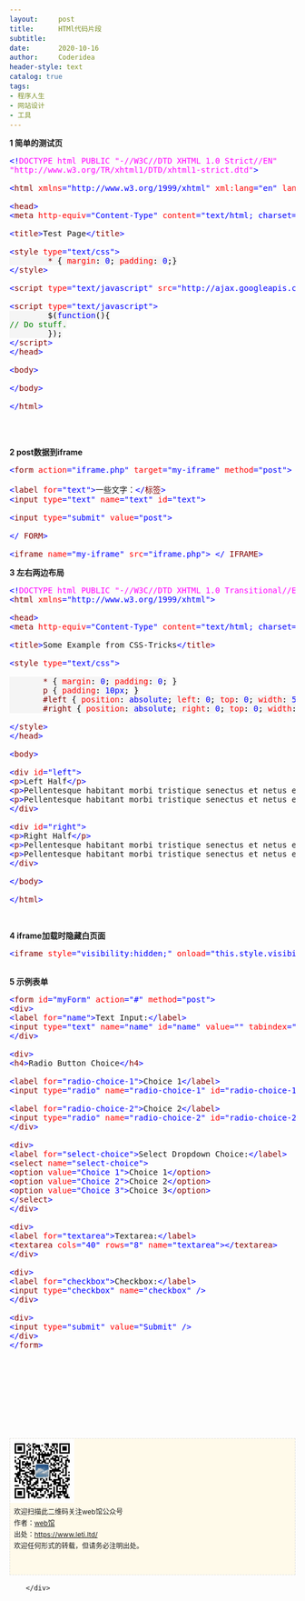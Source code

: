 ```yaml
---
layout:     post
title:      HTMl代码片段
subtitle:   
date:       2020-10-16
author:     Coderidea
header-style: text
catalog: true
tags:
- 程序人生
- 网站设计
- 工具
--- 
```

<div class="postBody">
			<div id="cnblogs_post_body" class="blogpost-body"><p><strong>1 简单的测试页</strong></p>
<div class="cnblogs_code">
<pre><span style="color:#0000ff;">&lt;!</span><span style="color:#ff00ff;">DOCTYPE html PUBLIC "-//W3C//DTD XHTML 1.0 Strict//EN"<br />"http://www.w3.org/TR/xhtml1/DTD/xhtml1-strict.dtd"</span><span style="color:#0000ff;">&gt;</span><br /><br /><span style="color:#0000ff;">&lt;</span><span style="color:#800000;">html </span><span style="color:#ff0000;">xmlns</span><span style="color:#0000ff;">="http://www.w3.org/1999/xhtml"</span><span style="color:#ff0000;"> xml:lang</span><span style="color:#0000ff;">="en"</span><span style="color:#ff0000;"> lang</span><span style="color:#0000ff;">="en"</span><span style="color:#0000ff;">&gt;</span><br /><br /><span style="color:#0000ff;">&lt;</span><span style="color:#800000;">head</span><span style="color:#0000ff;">&gt;</span><br /><span style="color:#0000ff;">&lt;</span><span style="color:#800000;">meta </span><span style="color:#ff0000;">http-equiv</span><span style="color:#0000ff;">="Content-Type"</span><span style="color:#ff0000;"> content</span><span style="color:#0000ff;">="text/html; charset=utf-8"</span><span style="color:#0000ff;">/&gt;</span><br /><br /><span style="color:#0000ff;">&lt;</span><span style="color:#800000;">title</span><span style="color:#0000ff;">&gt;</span>Test Page<span style="color:#0000ff;">&lt;/</span><span style="color:#800000;">title</span><span style="color:#0000ff;">&gt;</span><br /><br /><span style="color:#0000ff;">&lt;</span><span style="color:#800000;">style </span><span style="color:#ff0000;">type</span><span style="color:#0000ff;">="text/css"</span><span style="color:#0000ff;">&gt;</span><span style="background-color:#f5f5f5;color:#800000;"><br />        * </span><span style="background-color:#f5f5f5;color:#000000;">{</span><span style="background-color:#f5f5f5;color:#ff0000;"> margin</span><span style="background-color:#f5f5f5;color:#000000;">:</span><span style="background-color:#f5f5f5;color:#0000ff;"> 0</span><span style="background-color:#f5f5f5;color:#000000;">;</span><span style="background-color:#f5f5f5;color:#ff0000;"> padding</span><span style="background-color:#f5f5f5;color:#000000;">:</span><span style="background-color:#f5f5f5;color:#0000ff;"> 0</span><span style="background-color:#f5f5f5;color:#000000;">;</span><span style="background-color:#f5f5f5;color:#000000;">}</span><span style="background-color:#f5f5f5;color:#800000;"><br /></span><span style="color:#0000ff;">&lt;/</span><span style="color:#800000;">style</span><span style="color:#0000ff;">&gt;</span><br /><br /><span style="color:#0000ff;">&lt;</span><span style="color:#800000;">script </span><span style="color:#ff0000;">type</span><span style="color:#0000ff;">="text/javascript"</span><span style="color:#ff0000;"> src</span><span style="color:#0000ff;">="http://ajax.googleapis.com/ajax/libs/jquery/1.3/jquery.min.js"</span><span style="color:#0000ff;">&gt;&lt;/</span><span style="color:#800000;">script</span><span style="color:#0000ff;">&gt;</span><br /><br /><span style="color:#0000ff;">&lt;</span><span style="color:#800000;">script </span><span style="color:#ff0000;">type</span><span style="color:#0000ff;">="text/javascript"</span><span style="color:#0000ff;">&gt;</span><span style="background-color:#f5f5f5;color:#000000;"><br />        $(</span><span style="background-color:#f5f5f5;color:#0000ff;">function</span><span style="background-color:#f5f5f5;color:#000000;">(){<br /></span><span style="background-color:#f5f5f5;color:#008000;">//</span><span style="background-color:#f5f5f5;color:#008000;"> Do stuff.</span><span style="background-color:#f5f5f5;color:#008000;"><br /></span><span style="background-color:#f5f5f5;color:#000000;">        });<br /></span><span style="color:#0000ff;">&lt;/</span><span style="color:#800000;">script</span><span style="color:#0000ff;">&gt;</span><br /><span style="color:#0000ff;">&lt;/</span><span style="color:#800000;">head</span><span style="color:#0000ff;">&gt;</span><br /><br /><span style="color:#0000ff;">&lt;</span><span style="color:#800000;">body</span><span style="color:#0000ff;">&gt;</span><br /><br /><span style="color:#0000ff;">&lt;/</span><span style="color:#800000;">body</span><span style="color:#0000ff;">&gt;</span><br /><br /><span style="color:#0000ff;">&lt;/</span><span style="color:#800000;">html</span><span style="color:#0000ff;">&gt;</span></pre>
</div>
<p><strong><br /><br /></strong></p>
<p><strong>2 post数据到iframe</strong></p>
<div class="cnblogs_code">
<pre><span style="color:#0000ff;">&lt;</span><span style="color:#800000;">form </span><span style="color:#ff0000;">action</span><span style="color:#0000ff;">="iframe.php"</span><span style="color:#ff0000;"> target</span><span style="color:#0000ff;">="my-iframe"</span><span style="color:#ff0000;"> method</span><span style="color:#0000ff;">="post"</span><span style="color:#0000ff;">&gt;</span><br /><br /><span style="color:#0000ff;">&lt;</span><span style="color:#800000;">label </span><span style="color:#ff0000;">f​​or</span><span style="color:#0000ff;">="text"</span><span style="color:#0000ff;">&gt;</span>一些文字：<span style="color:#0000ff;">&lt;/</span><span style="color:#800000;">标签</span><span style="color:#0000ff;">&gt;</span><br /><span style="color:#0000ff;">&lt;</span><span style="color:#800000;">input </span><span style="color:#ff0000;">type</span><span style="color:#0000ff;">="text"</span><span style="color:#ff0000;"> name</span><span style="color:#0000ff;">="text"</span><span style="color:#ff0000;"> id</span><span style="color:#0000ff;">="text"</span><span style="color:#0000ff;">&gt;</span><br /><br /><span style="color:#0000ff;">&lt;</span><span style="color:#800000;">input </span><span style="color:#ff0000;">type</span><span style="color:#0000ff;">="submit"</span><span style="color:#ff0000;"> value</span><span style="color:#0000ff;">="post"</span><span style="color:#0000ff;">&gt;</span><br /><br /><span style="color:#0000ff;">&lt;/</span><span style="color:#800000;"> FORM</span><span style="color:#0000ff;">&gt;</span><br /><br /><span style="color:#0000ff;">&lt;</span><span style="color:#800000;">iframe </span><span style="color:#ff0000;">name</span><span style="color:#0000ff;">="my-iframe"</span><span style="color:#ff0000;"> src</span><span style="color:#0000ff;">="iframe.php"</span><span style="color:#0000ff;">&gt;</span> <span style="color:#0000ff;">&lt;/</span><span style="color:#800000;"> IFRAME</span><span style="color:#0000ff;">&gt;</span></pre>
</div>
<p><strong>3 左右两边布局</strong></p>
<div class="cnblogs_code">
<pre><span style="color:#0000ff;">&lt;!</span><span style="color:#ff00ff;">DOCTYPE html PUBLIC "-//W3C//DTD XHTML 1.0 Transitional//EN" "http://www.w3.org/TR/xhtml1/DTD/xhtml1-transitional.dtd"</span><span style="color:#0000ff;">&gt;</span><br /><span style="color:#0000ff;">&lt;</span><span style="color:#800000;">html </span><span style="color:#ff0000;">xmlns</span><span style="color:#0000ff;">="http://www.w3.org/1999/xhtml"</span><span style="color:#0000ff;">&gt;</span><br /><br /><span style="color:#0000ff;">&lt;</span><span style="color:#800000;">head</span><span style="color:#0000ff;">&gt;</span><br /><span style="color:#0000ff;">&lt;</span><span style="color:#800000;">meta </span><span style="color:#ff0000;">http-equiv</span><span style="color:#0000ff;">="Content-Type"</span><span style="color:#ff0000;"> content</span><span style="color:#0000ff;">="text/html; charset=UTF-8"</span> <span style="color:#0000ff;">/&gt;</span><br /><br /><span style="color:#0000ff;">&lt;</span><span style="color:#800000;">title</span><span style="color:#0000ff;">&gt;</span>Some Example from CSS-Tricks<span style="color:#0000ff;">&lt;/</span><span style="color:#800000;">title</span><span style="color:#0000ff;">&gt;</span><br /><br /><span style="color:#0000ff;">&lt;</span><span style="color:#800000;">style </span><span style="color:#ff0000;">type</span><span style="color:#0000ff;">="text/css"</span><span style="color:#0000ff;">&gt;</span><span style="background-color:#f5f5f5;color:#800000;"><br /><br />       * </span><span style="background-color:#f5f5f5;color:#000000;">{</span><span style="background-color:#f5f5f5;color:#ff0000;"> margin</span><span style="background-color:#f5f5f5;color:#000000;">:</span><span style="background-color:#f5f5f5;color:#0000ff;"> 0</span><span style="background-color:#f5f5f5;color:#000000;">;</span><span style="background-color:#f5f5f5;color:#ff0000;"> padding</span><span style="background-color:#f5f5f5;color:#000000;">:</span><span style="background-color:#f5f5f5;color:#0000ff;"> 0</span><span style="background-color:#f5f5f5;color:#000000;">;</span> <span style="background-color:#f5f5f5;color:#000000;">}</span><span style="background-color:#f5f5f5;color:#800000;"><br />       p </span><span style="background-color:#f5f5f5;color:#000000;">{</span><span style="background-color:#f5f5f5;color:#ff0000;"> padding</span><span style="background-color:#f5f5f5;color:#000000;">:</span><span style="background-color:#f5f5f5;color:#0000ff;"> 10px</span><span style="background-color:#f5f5f5;color:#000000;">;</span> <span style="background-color:#f5f5f5;color:#000000;">}</span><span style="background-color:#f5f5f5;color:#800000;"><br />       #left </span><span style="background-color:#f5f5f5;color:#000000;">{</span><span style="background-color:#f5f5f5;color:#ff0000;"> position</span><span style="background-color:#f5f5f5;color:#000000;">:</span><span style="background-color:#f5f5f5;color:#0000ff;"> absolute</span><span style="background-color:#f5f5f5;color:#000000;">;</span><span style="background-color:#f5f5f5;color:#ff0000;"> left</span><span style="background-color:#f5f5f5;color:#000000;">:</span><span style="background-color:#f5f5f5;color:#0000ff;"> 0</span><span style="background-color:#f5f5f5;color:#000000;">;</span><span style="background-color:#f5f5f5;color:#ff0000;"> top</span><span style="background-color:#f5f5f5;color:#000000;">:</span><span style="background-color:#f5f5f5;color:#0000ff;"> 0</span><span style="background-color:#f5f5f5;color:#000000;">;</span><span style="background-color:#f5f5f5;color:#ff0000;"> width</span><span style="background-color:#f5f5f5;color:#000000;">:</span><span style="background-color:#f5f5f5;color:#0000ff;"> 50%</span><span style="background-color:#f5f5f5;color:#000000;">;</span> <span style="background-color:#f5f5f5;color:#000000;">}</span><span style="background-color:#f5f5f5;color:#800000;"><br />       #right </span><span style="background-color:#f5f5f5;color:#000000;">{</span><span style="background-color:#f5f5f5;color:#ff0000;"> position</span><span style="background-color:#f5f5f5;color:#000000;">:</span><span style="background-color:#f5f5f5;color:#0000ff;"> absolute</span><span style="background-color:#f5f5f5;color:#000000;">;</span><span style="background-color:#f5f5f5;color:#ff0000;"> right</span><span style="background-color:#f5f5f5;color:#000000;">:</span><span style="background-color:#f5f5f5;color:#0000ff;"> 0</span><span style="background-color:#f5f5f5;color:#000000;">;</span><span style="background-color:#f5f5f5;color:#ff0000;"> top</span><span style="background-color:#f5f5f5;color:#000000;">:</span><span style="background-color:#f5f5f5;color:#0000ff;"> 0</span><span style="background-color:#f5f5f5;color:#000000;">;</span><span style="background-color:#f5f5f5;color:#ff0000;"> width</span><span style="background-color:#f5f5f5;color:#000000;">:</span><span style="background-color:#f5f5f5;color:#0000ff;"> 50%</span><span style="background-color:#f5f5f5;color:#000000;">;</span> <span style="background-color:#f5f5f5;color:#000000;">}</span><span style="background-color:#f5f5f5;color:#800000;"><br /><br /></span><span style="color:#0000ff;">&lt;/</span><span style="color:#800000;">style</span><span style="color:#0000ff;">&gt;</span><br /><span style="color:#0000ff;">&lt;/</span><span style="color:#800000;">head</span><span style="color:#0000ff;">&gt;</span><br /><br /><span style="color:#0000ff;">&lt;</span><span style="color:#800000;">body</span><span style="color:#0000ff;">&gt;</span><br /><br /><span style="color:#0000ff;">&lt;</span><span style="color:#800000;">div </span><span style="color:#ff0000;">id</span><span style="color:#0000ff;">="left"</span><span style="color:#0000ff;">&gt;</span><br /><span style="color:#0000ff;">&lt;</span><span style="color:#800000;">p</span><span style="color:#0000ff;">&gt;</span>Left Half<span style="color:#0000ff;">&lt;/</span><span style="color:#800000;">p</span><span style="color:#0000ff;">&gt;</span><br /><span style="color:#0000ff;">&lt;</span><span style="color:#800000;">p</span><span style="color:#0000ff;">&gt;</span>Pellentesque habitant morbi tristique senectus et netus et malesuada fames ac turpis egestas. Vestibulum tortor quam, feugiat vitae, ultricies eget, tempor sit amet, ante. Donec eu libero sit amet quam egestas semper. Aenean ultricies mi vitae est. Mauris placerat eleifend leo. Quisque sit amet est et sapien ullamcorper pharetra. Vestibulum erat wisi, condimentum sed, commodo vitae, ornare sit amet, wisi. Aenean fermentum, elit eget tincidunt condimentum, eros ipsum rutrum orci, sagittis tempus lacus enim ac dui. Donec non enim in turpis pulvinar facilisis. Ut felis. Praesent dapibus, neque id cursus faucibus, tortor neque egestas augue, eu vulputate magna eros eu erat. Aliquam erat volutpat. Nam dui mi, tincidunt quis, accumsan porttitor, facilisis luctus, metus<span style="color:#0000ff;">&lt;/</span><span style="color:#800000;">p</span><span style="color:#0000ff;">&gt;</span><br /><span style="color:#0000ff;">&lt;</span><span style="color:#800000;">p</span><span style="color:#0000ff;">&gt;</span>Pellentesque habitant morbi tristique senectus et netus et malesuada fames ac turpis egestas. Vestibulum tortor quam, feugiat vitae, ultricies eget, tempor sit amet, ante. Donec eu libero sit amet quam egestas semper. Aenean ultricies mi vitae est. Mauris placerat eleifend leo. Quisque sit amet est et sapien ullamcorper pharetra. Vestibulum erat wisi, condimentum sed, commodo vitae, ornare sit amet, wisi. Aenean fermentum, elit eget tincidunt condimentum, eros ipsum rutrum orci, sagittis tempus lacus enim ac dui. Donec non enim in turpis pulvinar facilisis. Ut felis. Praesent dapibus, neque id cursus faucibus, tortor neque egestas augue, eu vulputate magna eros eu erat. Aliquam erat volutpat. Nam dui mi, tincidunt quis, accumsan porttitor, facilisis luctus, metus<span style="color:#0000ff;">&lt;/</span><span style="color:#800000;">p</span><span style="color:#0000ff;">&gt;</span><br /><span style="color:#0000ff;">&lt;/</span><span style="color:#800000;">div</span><span style="color:#0000ff;">&gt;</span><br /><br /><span style="color:#0000ff;">&lt;</span><span style="color:#800000;">div </span><span style="color:#ff0000;">id</span><span style="color:#0000ff;">="right"</span><span style="color:#0000ff;">&gt;</span><br /><span style="color:#0000ff;">&lt;</span><span style="color:#800000;">p</span><span style="color:#0000ff;">&gt;</span>Right Half<span style="color:#0000ff;">&lt;/</span><span style="color:#800000;">p</span><span style="color:#0000ff;">&gt;</span><br /><span style="color:#0000ff;">&lt;</span><span style="color:#800000;">p</span><span style="color:#0000ff;">&gt;</span>Pellentesque habitant morbi tristique senectus et netus et malesuada fames ac turpis egestas. Vestibulum tortor quam, feugiat vitae, ultricies eget, tempor sit amet, ante. Donec eu libero sit amet quam egestas semper. Aenean ultricies mi vitae est. Mauris placerat eleifend leo. Quisque sit amet est et sapien ullamcorper pharetra. Vestibulum erat wisi, condimentum sed, commodo vitae, ornare sit amet, wisi. Aenean fermentum, elit eget tincidunt condimentum, eros ipsum rutrum orci, sagittis tempus lacus enim ac dui. Donec non enim in turpis pulvinar facilisis. Ut felis. Praesent dapibus, neque id cursus faucibus, tortor neque egestas augue, eu vulputate magna eros eu erat. Aliquam erat volutpat. Nam dui mi, tincidunt quis, accumsan porttitor, facilisis luctus, metus<span style="color:#0000ff;">&lt;/</span><span style="color:#800000;">p</span><span style="color:#0000ff;">&gt;</span><br /><span style="color:#0000ff;">&lt;</span><span style="color:#800000;">p</span><span style="color:#0000ff;">&gt;</span>Pellentesque habitant morbi tristique senectus et netus et malesuada fames ac turpis egestas. Vestibulum tortor quam, feugiat vitae, ultricies eget, tempor sit amet, ante. Donec eu libero sit amet quam egestas semper. Aenean ultricies mi vitae est. Mauris placerat eleifend leo. Quisque sit amet est et sapien ullamcorper pharetra. Vestibulum erat wisi, condimentum sed, commodo vitae, ornare sit amet, wisi. Aenean fermentum, elit eget tincidunt condimentum, eros ipsum rutrum orci, sagittis tempus lacus enim ac dui. Donec non enim in turpis pulvinar facilisis. Ut felis. Praesent dapibus, neque id cursus faucibus, tortor neque egestas augue, eu vulputate magna eros eu erat. Aliquam erat volutpat. Nam dui mi, tincidunt quis, accumsan porttitor, facilisis luctus, metus<span style="color:#0000ff;">&lt;/</span><span style="color:#800000;">p</span><span style="color:#0000ff;">&gt;</span><br /><span style="color:#0000ff;">&lt;/</span><span style="color:#800000;">div</span><span style="color:#0000ff;">&gt;</span><br /><br /><span style="color:#0000ff;">&lt;/</span><span style="color:#800000;">body</span><span style="color:#0000ff;">&gt;</span><br /><br /><span style="color:#0000ff;">&lt;/</span><span style="color:#800000;">html</span><span style="color:#0000ff;">&gt;</span></pre>
</div>
<p><strong> </strong></p>
<p><strong>4 iframe加载时隐藏白页面</strong></p>
<div class="cnblogs_code">
<pre><span style="color:#0000ff;">&lt;</span><span style="color:#800000;">iframe </span><span style="color:#ff0000;">style</span><span style="color:#0000ff;">="visibility:hidden;"</span><span style="color:#ff0000;"> onload</span><span style="color:#0000ff;">="this.style.visibility = 'visible';"</span><span style="color:#ff0000;"> src</span><span style="color:#0000ff;">="../examples/inlineframes1.html"</span> <span style="color:#0000ff;">&gt;</span> <span style="color:#0000ff;">&lt;/</span><span style="color:#800000;">iframe</span><span style="color:#0000ff;">&gt;</span></pre>
</div>
<p><strong><br />5 示例表单</strong></p>
<div class="cnblogs_code">
<pre><span style="color:#0000ff;">&lt;</span><span style="color:#800000;">form </span><span style="color:#ff0000;">id</span><span style="color:#0000ff;">="myForm"</span><span style="color:#ff0000;"> action</span><span style="color:#0000ff;">="#"</span><span style="color:#ff0000;"> method</span><span style="color:#0000ff;">="post"</span><span style="color:#0000ff;">&gt;</span><br /><span style="color:#0000ff;">&lt;</span><span style="color:#800000;">div</span><span style="color:#0000ff;">&gt;</span><br /><span style="color:#0000ff;">&lt;</span><span style="color:#800000;">label </span><span style="color:#ff0000;">for</span><span style="color:#0000ff;">="name"</span><span style="color:#0000ff;">&gt;</span>Text Input:<span style="color:#0000ff;">&lt;/</span><span style="color:#800000;">label</span><span style="color:#0000ff;">&gt;</span><br /><span style="color:#0000ff;">&lt;</span><span style="color:#800000;">input </span><span style="color:#ff0000;">type</span><span style="color:#0000ff;">="text"</span><span style="color:#ff0000;"> name</span><span style="color:#0000ff;">="name"</span><span style="color:#ff0000;"> id</span><span style="color:#0000ff;">="name"</span><span style="color:#ff0000;"> value</span><span style="color:#0000ff;">=""</span><span style="color:#ff0000;"> tabindex</span><span style="color:#0000ff;">="1"</span> <span style="color:#0000ff;">/&gt;</span><br /><span style="color:#0000ff;">&lt;/</span><span style="color:#800000;">div</span><span style="color:#0000ff;">&gt;</span><br /><br /><span style="color:#0000ff;">&lt;</span><span style="color:#800000;">div</span><span style="color:#0000ff;">&gt;</span><br /><span style="color:#0000ff;">&lt;</span><span style="color:#800000;">h4</span><span style="color:#0000ff;">&gt;</span>Radio Button Choice<span style="color:#0000ff;">&lt;/</span><span style="color:#800000;">h4</span><span style="color:#0000ff;">&gt;</span><br /><br /><span style="color:#0000ff;">&lt;</span><span style="color:#800000;">label </span><span style="color:#ff0000;">for</span><span style="color:#0000ff;">="radio-choice-1"</span><span style="color:#0000ff;">&gt;</span>Choice 1<span style="color:#0000ff;">&lt;/</span><span style="color:#800000;">label</span><span style="color:#0000ff;">&gt;</span><br /><span style="color:#0000ff;">&lt;</span><span style="color:#800000;">input </span><span style="color:#ff0000;">type</span><span style="color:#0000ff;">="radio"</span><span style="color:#ff0000;"> name</span><span style="color:#0000ff;">="radio-choice-1"</span><span style="color:#ff0000;"> id</span><span style="color:#0000ff;">="radio-choice-1"</span><span style="color:#ff0000;"> tabindex</span><span style="color:#0000ff;">="2"</span><span style="color:#ff0000;"> value</span><span style="color:#0000ff;">="choice-1"</span> <span style="color:#0000ff;">/&gt;</span><br /><br /><span style="color:#0000ff;">&lt;</span><span style="color:#800000;">label </span><span style="color:#ff0000;">for</span><span style="color:#0000ff;">="radio-choice-2"</span><span style="color:#0000ff;">&gt;</span>Choice 2<span style="color:#0000ff;">&lt;/</span><span style="color:#800000;">label</span><span style="color:#0000ff;">&gt;</span><br /><span style="color:#0000ff;">&lt;</span><span style="color:#800000;">input </span><span style="color:#ff0000;">type</span><span style="color:#0000ff;">="radio"</span><span style="color:#ff0000;"> name</span><span style="color:#0000ff;">="radio-choice-2"</span><span style="color:#ff0000;"> id</span><span style="color:#0000ff;">="radio-choice-2"</span><span style="color:#ff0000;"> tabindex</span><span style="color:#0000ff;">="3"</span><span style="color:#ff0000;"> value</span><span style="color:#0000ff;">="choice-2"</span> <span style="color:#0000ff;">/&gt;</span><br /><span style="color:#0000ff;">&lt;/</span><span style="color:#800000;">div</span><span style="color:#0000ff;">&gt;</span><br /><br /><span style="color:#0000ff;">&lt;</span><span style="color:#800000;">div</span><span style="color:#0000ff;">&gt;</span><br /><span style="color:#0000ff;">&lt;</span><span style="color:#800000;">label </span><span style="color:#ff0000;">for</span><span style="color:#0000ff;">="select-choice"</span><span style="color:#0000ff;">&gt;</span>Select Dropdown Choice:<span style="color:#0000ff;">&lt;/</span><span style="color:#800000;">label</span><span style="color:#0000ff;">&gt;</span><br /><span style="color:#0000ff;">&lt;</span><span style="color:#800000;">select </span><span style="color:#ff0000;">name</span><span style="color:#0000ff;">="select-choice"</span><span style="color:#0000ff;">&gt;</span><br /><span style="color:#0000ff;">&lt;</span><span style="color:#800000;">option </span><span style="color:#ff0000;">value</span><span style="color:#0000ff;">="Choice 1"</span><span style="color:#0000ff;">&gt;</span>Choice 1<span style="color:#0000ff;">&lt;/</span><span style="color:#800000;">option</span><span style="color:#0000ff;">&gt;</span><br /><span style="color:#0000ff;">&lt;</span><span style="color:#800000;">option </span><span style="color:#ff0000;">value</span><span style="color:#0000ff;">="Choice 2"</span><span style="color:#0000ff;">&gt;</span>Choice 2<span style="color:#0000ff;">&lt;/</span><span style="color:#800000;">option</span><span style="color:#0000ff;">&gt;</span><br /><span style="color:#0000ff;">&lt;</span><span style="color:#800000;">option </span><span style="color:#ff0000;">value</span><span style="color:#0000ff;">="Choice 3"</span><span style="color:#0000ff;">&gt;</span>Choice 3<span style="color:#0000ff;">&lt;/</span><span style="color:#800000;">option</span><span style="color:#0000ff;">&gt;</span><br /><span style="color:#0000ff;">&lt;/</span><span style="color:#800000;">select</span><span style="color:#0000ff;">&gt;</span><br /><span style="color:#0000ff;">&lt;/</span><span style="color:#800000;">div</span><span style="color:#0000ff;">&gt;</span><br /><br /><span style="color:#0000ff;">&lt;</span><span style="color:#800000;">div</span><span style="color:#0000ff;">&gt;</span><br /><span style="color:#0000ff;">&lt;</span><span style="color:#800000;">label </span><span style="color:#ff0000;">for</span><span style="color:#0000ff;">="textarea"</span><span style="color:#0000ff;">&gt;</span>Textarea:<span style="color:#0000ff;">&lt;/</span><span style="color:#800000;">label</span><span style="color:#0000ff;">&gt;</span><br /><span style="color:#0000ff;">&lt;</span><span style="color:#800000;">textarea </span><span style="color:#ff0000;">cols</span><span style="color:#0000ff;">="40"</span><span style="color:#ff0000;"> rows</span><span style="color:#0000ff;">="8"</span><span style="color:#ff0000;"> name</span><span style="color:#0000ff;">="textarea"</span><span style="color:#0000ff;">&gt;&lt;/</span><span style="color:#800000;">textarea</span><span style="color:#0000ff;">&gt;</span><br /><span style="color:#0000ff;">&lt;/</span><span style="color:#800000;">div</span><span style="color:#0000ff;">&gt;</span><br /><br /><span style="color:#0000ff;">&lt;</span><span style="color:#800000;">div</span><span style="color:#0000ff;">&gt;</span><br /><span style="color:#0000ff;">&lt;</span><span style="color:#800000;">label </span><span style="color:#ff0000;">for</span><span style="color:#0000ff;">="checkbox"</span><span style="color:#0000ff;">&gt;</span>Checkbox:<span style="color:#0000ff;">&lt;/</span><span style="color:#800000;">label</span><span style="color:#0000ff;">&gt;</span><br /><span style="color:#0000ff;">&lt;</span><span style="color:#800000;">input </span><span style="color:#ff0000;">type</span><span style="color:#0000ff;">="checkbox"</span><span style="color:#ff0000;"> name</span><span style="color:#0000ff;">="checkbox"</span> <span style="color:#0000ff;">/&gt;</span><br /><span style="color:#0000ff;">&lt;/</span><span style="color:#800000;">div</span><span style="color:#0000ff;">&gt;</span><br /><br /><span style="color:#0000ff;">&lt;</span><span style="color:#800000;">div</span><span style="color:#0000ff;">&gt;</span><br /><span style="color:#0000ff;">&lt;</span><span style="color:#800000;">input </span><span style="color:#ff0000;">type</span><span style="color:#0000ff;">="submit"</span><span style="color:#ff0000;"> value</span><span style="color:#0000ff;">="Submit"</span> <span style="color:#0000ff;">/&gt;</span><br /><span style="color:#0000ff;">&lt;/</span><span style="color:#800000;">div</span><span style="color:#0000ff;">&gt;</span><br /><span style="color:#0000ff;">&lt;/</span><span style="color:#800000;">form</span><span style="color:#0000ff;">&gt;</span></pre>
</div>
<p><strong><br /><br /><br /><br /></strong></p>
<p><strong><span class="goog-text-highlight"> </span></strong></p>
<div id="ckepop"> </div>
<div>
<p id="PSignature" style="line-height:20px;background:#FFFAEA no-repeat 2% 50%;font-size:12px;border:#e0e0e0 1px dashed;"><img title="web馆" src="/img/wx.gif" alt="" width="113" height="113" /><br />  欢迎扫描此二维码关注web馆公众号  <br />  作者：<a href="https://www.leti.ltd/">web馆</a>  <br />  出处：<a href="http://www.cnblogs.com/xiaoyao2011">https://www.leti.ltd/</a> <br />  欢迎任何形式的转载，但请务必注明出处。<br /><br /><br /></p>



</div></div><div id="MySignature"></div>
<div class="clear"></div>
<div id="blog_post_info_block">
<div id="BlogPostCategory"></div>
<div id="EntryTag"></div>
<div id="blog_post_info">
</div>
<div class="clear"></div>
<div id="post_next_prev"></div>
</div>


		</div>